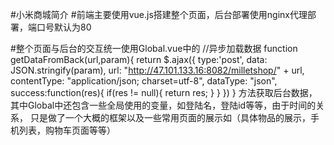 #小米商城简介
#前端主要使用vue.js搭建整个页面，后台部署使用nginx代理部署，端口号默认为80

#整个页面与后台的交互统一使用Global.vue中的
//异步加载数据
function getDataFromBack(url,param){
    return $.ajax({
       type:'post',
       data: JSON.stringify(param),
       url: "http://47.101.133.16:8082/milletshop/" + url,
			 contentType: "application/json; charset=utf-8",
			 dataType: "json",
			 success:function(res){
				 if(res != null){
					  return res;
				}
			 }
		 })
}
方法获取后台数据，其中Global中还包含一些全局使用的变量，如登陆名，登陆id等等，由于时间的关系，
只是做了一个大概的框架以及一些常用页面的展示如（具体物品的展示，手机列表，购物车页面等等）
